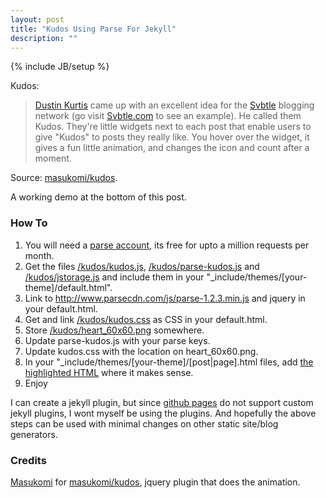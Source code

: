 ```yaml
---
layout: post
title: "Kudos Using Parse For Jekyll"
description: ""
---
```

{% include JB/setup %}

Kudos:

> [Dustin Kurtis](http://dustincurtis.com/) came up with an excellent idea for
> the [Svbtle](http://svbtle.com/) blogging network (go visit
> [Svbtle.com](http://svbtle.com/) to see an example). He called them Kudos.
> They're little widgets next to each post that enable users to give "Kudos" to
> posts they really like. You hover over the widget, it gives a fun little
> animation, and changes the icon and count after a moment.

Source: [masukomi/kudos](https://github.com/masukomi/kudos).

A working demo at the bottom of this post.

### How To

1. You will need a [parse account](https://parse.com/plans), its free for upto a 
million requests per month.
2. Get the files [/kudos/kudos.js](/kudos/kudos.js), 
[/kudos/parse-kudos.js](/kudos/parse-kudos.js) and 
[/kudos/jstorage.js](/kudos/jstorage.js) and include them in your 
"_include/themes/\[your-theme\]/default.html".
3. Link to http://www.parsecdn.com/js/parse-1.2.3.min.js and jquery in your 
default.html.
4. Get and link [/kudos/kudos.css](/kudos/kudos.css) as CSS in your default.html.
5. Store [/kudos/heart_60x60.png](/kudos/heart_60x60.png) somewhere. 
6. Update parse-kudos.js with your parse keys.
7. Update kudos.css with the location on heart_60x60.png.
8. In your "_include/themes/\[your-theme\]/[post|page].html files, add [the
highlighted
HTML](https://github.com/amitu/amitu.github.com/blob/master/_includes/themes/the-program/page.html#L18-L28) 
where it makes sense.
9. Enjoy

I can create a jekyll plugin, but since [github pages](http://pages.github.com/)
do not support custom jekyll plugins, I wont myself be using the plugins. And 
hopefully the above steps can be used with minimal changes on other static 
site/blog generators.

### Credits

[Masukomi](http://www.masukomi.org/) for 
[masukomi/kudos](https://github.com/masukomi/kudos), jquery plugin that does 
the animation.
